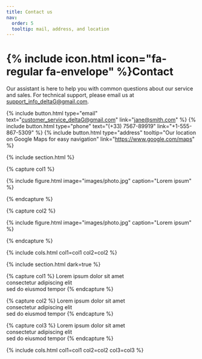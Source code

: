 ```yaml
---
title: Contact us
nav:
  order: 5
  tooltip: mail, address, and location
---
```


# {% include icon.html icon="fa-regular fa-envelope" %}Contact

Our assistant is here to help you with common questions about our service and sales. For technical support, please email us at support_info_deltaG@gmail.com.

{%
  include button.html
  type="email"
  text="customer_service_deltaG@gmail.com"
  link="jane@smith.com"
%}
{%
  include button.html
  type="phone"
  text="(+33) 7567-89919"
  link="+1-555-867-5309"
%}
{%
  include button.html
  type="address"
  tooltip="Our location on Google Maps for easy navigation"
  link="https://www.google.com/maps"
%}

{% include section.html %}

{% capture col1 %}

{%
  include figure.html
  image="images/photo.jpg"
  caption="Lorem ipsum"
%}

{% endcapture %}

{% capture col2 %}

{%
  include figure.html
  image="images/photo.jpg"
  caption="Lorem ipsum"
%}

{% endcapture %}

{% include cols.html col1=col1 col2=col2 %}

{% include section.html dark=true %}

{% capture col1 %}
Lorem ipsum dolor sit amet  
consectetur adipiscing elit  
sed do eiusmod tempor
{% endcapture %}

{% capture col2 %}
Lorem ipsum dolor sit amet  
consectetur adipiscing elit  
sed do eiusmod tempor
{% endcapture %}

{% capture col3 %}
Lorem ipsum dolor sit amet  
consectetur adipiscing elit  
sed do eiusmod tempor
{% endcapture %}

{% include cols.html col1=col1 col2=col2 col3=col3 %}
